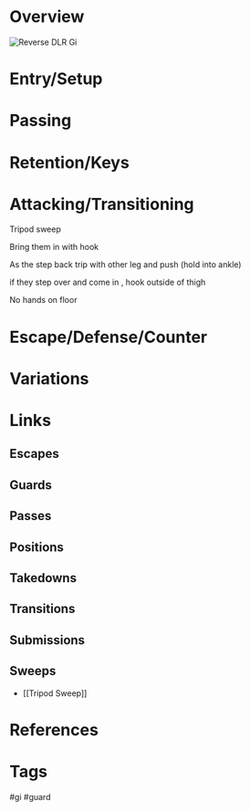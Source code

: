 # Overview

![Reverse DLR Gi](https://evolve-mma.com/wp-content/uploads/2022/01/reverse-de-la-riva-bjj.jpg)
# Entry/Setup
# Passing
# Retention/Keys
# Attacking/Transitioning

Tripod sweep

Bring them in with hook

As the step back trip with other leg and push (hold into ankle)

if they step over and come in , hook outside of thigh

No hands on floor
# Escape/Defense/Counter
# Variations
# Links
## Escapes
## Guards
## Passes
## Positions
## Takedowns
## Transitions
## Submissions
## Sweeps
- [[Tripod Sweep]]
# References
# Tags
#gi #guard 
